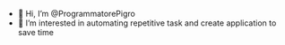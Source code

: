 - 👋 Hi, I’m @ProgrammatorePigro
- 👀 I’m interested in automating repetitive task and create application to save time


<!---
ProgrammatorePigro/ProgrammatorePigro is a ✨ special ✨ repository because its `README.md` (this file) appears on your GitHub profile.
You can click the Preview link to take a look at your changes.
--->
